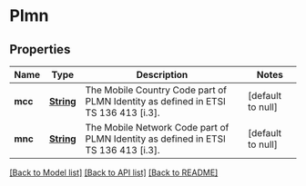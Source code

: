 # Plmn
## Properties

Name | Type | Description | Notes
------------ | ------------- | ------------- | -------------
**mcc** | [**String**](string.md) | The Mobile Country Code part of PLMN Identity as defined in ETSI TS 136 413 [i.3]. | [default to null]
**mnc** | [**String**](string.md) | The Mobile Network Code part of PLMN Identity as defined in ETSI TS 136 413 [i.3]. | [default to null]

[[Back to Model list]](../README.md#documentation-for-models) [[Back to API list]](../README.md#documentation-for-api-endpoints) [[Back to README]](../README.md)

